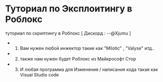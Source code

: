 # Туториал по Эксплоитингу в Роблокс
туториал по скриптингу в Роблокс    [ Дискорд : --@Xjumu ]

- 1. Вам нужен любой инжектор такие как "Milotic" , "Valyse" итд..
- 2. также нам нужен будет Роблокс из Майкрософт Стор
- 3. И любая программа для Изменения / написания кода такая как Visual Studio code
  
